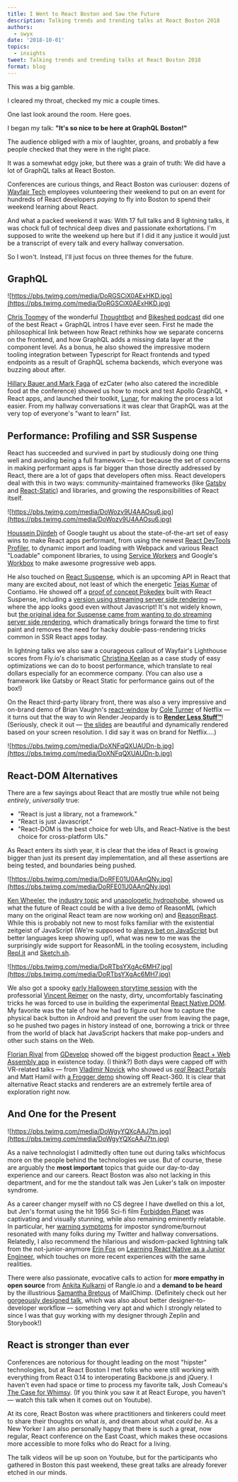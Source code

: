 ```yaml
---
title: I Went to React Boston and Saw the Future
description: Talking trends and trending talks at React Boston 2018
authors:
  - swyx
date: '2018-10-01'
topics:
  - insights
tweet: Talking trends and trending talks at React Boston 2018
format: blog
---
```

This was a big gamble.

I cleared my throat, checked my mic a couple times.

One last look around the room. Here goes.

I began my talk: **"It's so nice to be here at GraphQL Boston!"**

The audience obliged with a mix of laughter, groans, and probably a few people checked that they were in the right place.

It was a somewhat edgy joke, but there was a grain of truth: We did have a lot of GraphQL talks at React Boston.

Conferences are curious things, and React Boston was curiouser: dozens of [Wayfair Tech](https://tech.wayfair.com/) employees volunteering their weekend to put on an event for hundreds of React developers *paying* to fly into Boston to spend their weekend learning about React. 

And what a packed weekend it was: With 17 full talks and 8 lightning talks, it was chock full of technical deep dives and passionate exhortations. I'm supposed to write the weekend up here but if I did it any justice it would just be a transcript of every talk and every hallway conversation.

So I won't. Instead, I'll just focus on three themes for the future.

## GraphQL

![https://pbs.twimg.com/media/DoRGSCiX0AExHKD.jpg](https://pbs.twimg.com/media/DoRGSCiX0AExHKD.jpg)

[Chris Toomey](https://twitter.com/christoomey) of the wonderful [Thoughtbot](https://thoughtbot.com/) and [Bikeshed podcast](http://bikeshed.fm/) did one of the best React + GraphQL intros I have ever seen. First he made the philosophical link between how React rethinks how we separate concerns on the frontend, and how GraphQL adds a missing data layer at the component level. As a bonus, he also showed the impressive modern tooling integration between Typescript for React frontends and typed endpoints as a result of GraphQL schema backends, which everyone was buzzing about after.

[Hillary Bauer and Mark Faga](https://twitter.com/swyx/status/1046482557997584386) of ezCater (who also catered the incredible food at the conference) showed us how to mock and test Apollo GraphQL + React apps, and launched their toolkit, [Lunar](https://github.com/ezcater/lunar-core), for making the process a lot easier. From my hallway conversations it was clear that GraphQL was at the very top of everyone's "want to learn" list.

## Performance: Profiling and SSR Suspense

React has succeeded and survived in part by studiously doing one thing well and avoiding being a full framework — but because the set of concerns in making performant apps is far bigger than those directly addressed by React, there are a lot of gaps that developers often miss. React developers deal with this in two ways: community-maintained frameworks (like [Gatsby](https://www.netlify.com/blog/2018/09/24/netlify-dx-qa-gatsby-v2-with-jason-lengstorf/) and [React-Static](https://react-static.js.org/)) and libraries, and growing the responsibilities of React itself.

![https://pbs.twimg.com/media/DoWozv9U4AAOsu6.jpg](https://pbs.twimg.com/media/DoWozv9U4AAOsu6.jpg)

[Houssein Djirdeh](https://twitter.com/hdjirdeh) of Google taught us about the state-of-the-art set of easy wins to make React apps performant, from using the newest [React DevTools Profiler](https://www.netlify.com/blog/2018/08/29/using-the-react-devtools-profiler-to-diagnose-react-app-performance-issues/), to dynamic import and loading with Webpack and various React "Loadable" component libraries, to using [Service Workers](https://www.netlify.com/tags/service-workers/) and Google's [Workbox](https://developers.google.com/web/tools/workbox/) to make awesome progressive web apps.

He also touched on [React Suspense](https://medium.com/@baphemot/understanding-react-suspense-1c73b4b0b1e6), which is an upcoming API in React that many are excited about, not least of which the energetic [Tejas Kumar](https://twitter.com/TejasKumar_) of Contiamo. He showed off a [proof of concept Pokedex](https://suspense-pokedex.now.sh/) built with React Suspense, including a [version using streaming server side rendering](https://suspense-ssr-pokedex.now.sh/) — where the app looks good even without Javascript! It's not widely known, but [the original idea for Suspense came from wanting to do streaming server side rendering](https://twitter.com/acdlite/status/969368473443774464), which  dramatically brings forward the time to first paint and removes the need for hacky double-pass-rendering tricks common in SSR React apps today.

In lightning talks we also saw a courageous callout of Wayfair's Lighthouse scores from Fly.io's charismatic [Christina Keelan](https://twitter.com/swyx/status/1046103554065420288) as a case study of easy optimizations we can do to boost performance, which translate to real dollars especially for an ecommerce company. (You can also use a framework like Gatsby or React Static for performance gains out of the box!)

On the React third-party library front, there was also a very impressive and on-brand demo of Brian Vaughn's [react-window](https://github.com/bvaughn/react-window) by [Cole Turner](https://twitter.com/swyx/status/1046467995084689408) of Netflix — it turns out that the way to win Render Jeopardy is to **[Render Less Stuff™](https://render-less-2018.surge.sh/)**! (Seriously, check it out — [the slides](https://render-less-2018.surge.sh/) are beautiful and dynamically rendered based on your screen resolution. I did say it was on brand for Netflix....)

![https://pbs.twimg.com/media/DoXNFqQXUAUDn-b.jpg](https://pbs.twimg.com/media/DoXNFqQXUAUDn-b.jpg)

## React-DOM Alternatives

There are a few sayings about React that are mostly true while not being *entirely*, *universally* true:

- "React is just a library, not a framework."
- "React is just Javascript."
- "React-DOM is the best choice for web UIs, and React-Native is the best choice for cross-platform UIs."

As React enters its sixth year, it is clear that the idea of React is growing bigger than just its present day implementation, and all these assertions are being tested, and boundaries being pushed.

![https://pbs.twimg.com/media/DoRFE01U0AAnQNy.jpg](https://pbs.twimg.com/media/DoRFE01U0AAnQNy.jpg)

[Ken Wheeler](https://twitter.com/ken_wheeler), the [industry topic](https://twitter.com/swyx/status/1046452713368834048) and [unapologetic hydrophobe](https://twitter.com/ken_wheeler/status/1045719823337033728), showed us what the future of React could be with a live demo of ReasonML (which many on the original React team are now working on) and [ReasonReact](https://reasonml.github.io/reason-react/). While this is probably not new to most folks familiar with the existential zeitgeist of JavaScript (We're supposed to [always bet on JavaScript](https://twitter.com/alwaysbetonjs?lang=en) but better languages keep showing up!), what was new to me was the surprisingly wide support for ReasonML in the tooling ecosystem, including [Repl.it](https://repl.it/languages/reactre) and [Sketch.sh](https://t.co/LHr4NT2xZs).

![https://pbs.twimg.com/media/DoRTbsYXgAc6MH7.jpg](https://pbs.twimg.com/media/DoRTbsYXgAc6MH7.jpg)

We also got a spooky [early Halloween storytime session](https://react-boston-horror-stories.now.sh/) with the professorial [Vincent Reimer](https://twitter.com/vincentriemer) on the nasty, dirty, uncomfortably fascinating tricks he was forced to use in building the experimental [React Native DOM](https://github.com/vincentriemer/react-native-dom). My favorite was the tale of how he had to figure out how to capture the physical back button in Android and prevent the user from leaving the page, so he pushed two pages in history instead of one, borrowing a trick or three from the world of black hat JavaScript hackers that make pop-unders and other such stains on the Web.

[Florian Rival](https://twitter.com/Florianrival) from [GDevelop](https://twitter.com/Game_Develop) showed off the biggest production [React + Web Assembly app](https://slides.com/florianrival/beyond-web-apps) in existence today. (I think?) Both days were capped off with VR-related talks — from [Vladimir Novick](https://twitter.com/swyx/status/1046142817955975168) who showed us [_real_ React Portals](https://twitter.com/winkler1/status/1046380936814841857) and Matt Hamil with [a Frogger demo](https://docs.google.com/presentation/d/1Q9xbas0G2_6s5OT4uF0_ZshnAzg3Bza2E4G5xhi4FH8/edit?usp=sharing) showing off React-360. It is clear that alternative React stacks and renderers are an extremely fertile area of exploration right now.

## And One for the Present

![https://pbs.twimg.com/media/DoWgyYQXcAAJ7tn.jpg](https://pbs.twimg.com/media/DoWgyYQXcAAJ7tn.jpg)

As a naive technologist I admittedly often tune out during talks whichfocus more on the people behind the technologies we use. But of course, these are arguably the **most important** topics that guide our day-to-day experience and our careers. React Boston was also not lacking in this department, and for me the standout talk was Jen Luker's talk on imposter syndrome. 

As a career changer myself with no CS degree I have dwelled on this a lot, but Jen's format using the hit 1956 Sci-fi film [Forbidden Planet](https://en.wikipedia.org/wiki/Forbidden_Planet) was captivating and visually stunning, while also remaining eminently relatable. In particular, her [warning symptoms](https://twitter.com/swyx/status/1046424211886141441) for impostor syndrome/burnout resonated with many folks during my Twitter and hallway conversations. Relatedly, I also recommend the hilarious and wisdom-packed lightning talk from the not-junior-anymore [Erin Fox](https://twitter.com/swyx/status/1046098192369168384) on [Learning React Native as a Junior Engineer](https://www.youtube.com/watch?v=Wwr9tr16q6w), which touches on more recent experiences with the same realities.

There were also passionate, evocative calls to action for **more empathy in open source** from [Ankita Kulkarni](https://twitter.com/swyx/status/1046107700466208769) of Rangle.io and a **demand to be heard** by the illustrious [Samantha Bretous](https://twitter.com/swyx/status/1046069555964071943) of MailChimp. (Definitely check out her [gorgeously designed talk](https://docs.google.com/presentation/d/1f0qsztWZh71M6CL971YK6x4pIBj9vQQ-4uNuCWfdgWI/edit?usp=sharing), which was also about better designer-to-developer workflow — something very apt and which I strongly related to since I was that guy working with my designer through Zeplin and Storybook!)

## React is stronger than ever

Conferences are notorious for thought leading on the most "hipster" technologies, but at React Boston I met folks who were still working with everything from React 0.14 to interoperating Backbone.js and jQuery. I haven't even had space or time to process my favorite talk, Josh Comeau's [The Case for Whimsy](https://github.com/joshwcomeau/react-boston-2018). (If you think you saw it at React Europe, you haven't — watch this talk when it comes out on Youtube).

At its core, React Boston was where practitioners and tinkerers could meet to share their thoughts on what *is*, and dream about what *could be*. As a New Yorker I am also personally happy that there is such a great, now regular, React conference on the East Coast, which makes these occasions more accessible to more folks who do React for a living.

The talk videos will be up soon on Youtube, but for the participants who gathered in Boston this past weekend, these great talks are already forever etched in our minds.
